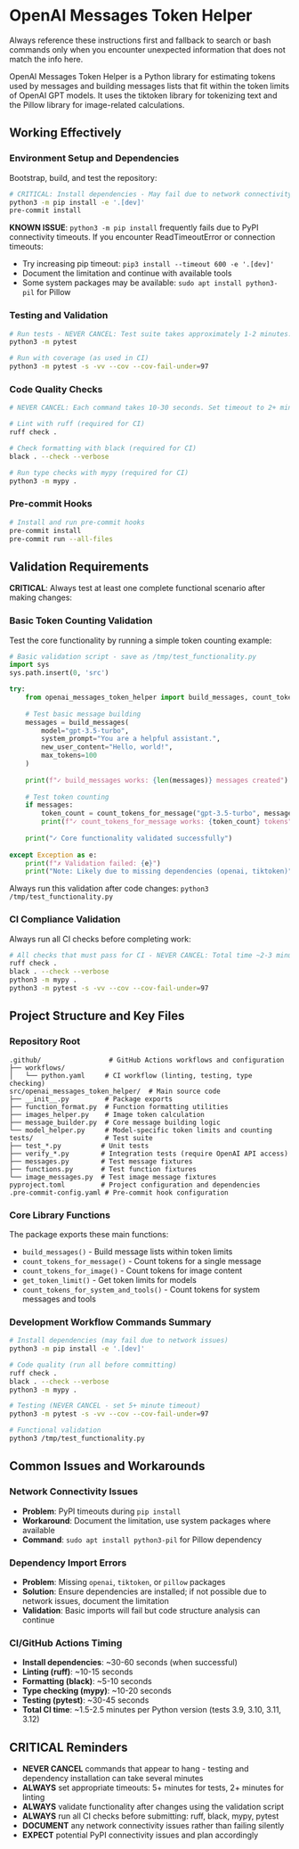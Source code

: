 # OpenAI Messages Token Helper

Always reference these instructions first and fallback to search or bash commands only when you encounter unexpected information that does not match the info here.

OpenAI Messages Token Helper is a Python library for estimating tokens used by messages and building messages lists that fit within the token limits of OpenAI GPT models. It uses the tiktoken library for tokenizing text and the Pillow library for image-related calculations.

## Working Effectively

### Environment Setup and Dependencies

Bootstrap, build, and test the repository:

```bash
# CRITICAL: Install dependencies - May fail due to network connectivity issues
python3 -m pip install -e '.[dev]'
pre-commit install
```

**KNOWN ISSUE**: `python3 -m pip install` frequently fails due to PyPI connectivity timeouts. If you encounter ReadTimeoutError or connection timeouts:
- Try increasing pip timeout: `pip3 install --timeout 600 -e '.[dev]'`
- Document the limitation and continue with available tools
- Some system packages may be available: `sudo apt install python3-pil` for Pillow

### Testing and Validation

```bash
# Run tests - NEVER CANCEL: Test suite takes approximately 1-2 minutes. Set timeout to 5+ minutes.
python3 -m pytest

# Run with coverage (as used in CI)
python3 -m pytest -s -vv --cov --cov-fail-under=97
```

### Code Quality Checks

```bash
# NEVER CANCEL: Each command takes 10-30 seconds. Set timeout to 2+ minutes for safety.

# Lint with ruff (required for CI)
ruff check .

# Check formatting with black (required for CI)
black . --check --verbose

# Run type checks with mypy (required for CI)
python3 -m mypy .
```

### Pre-commit Hooks

```bash
# Install and run pre-commit hooks
pre-commit install
pre-commit run --all-files
```

## Validation Requirements

**CRITICAL**: Always test at least one complete functional scenario after making changes:

### Basic Token Counting Validation
Test the core functionality by running a simple token counting example:

```python
# Basic validation script - save as /tmp/test_functionality.py
import sys
sys.path.insert(0, 'src')

try:
    from openai_messages_token_helper import build_messages, count_tokens_for_message
    
    # Test basic message building
    messages = build_messages(
        model="gpt-3.5-turbo",
        system_prompt="You are a helpful assistant.",
        new_user_content="Hello, world!",
        max_tokens=100
    )
    
    print(f"✓ build_messages works: {len(messages)} messages created")
    
    # Test token counting  
    if messages:
        token_count = count_tokens_for_message("gpt-3.5-turbo", messages[0])
        print(f"✓ count_tokens_for_message works: {token_count} tokens")
    
    print("✓ Core functionality validated successfully")
    
except Exception as e:
    print(f"✗ Validation failed: {e}")
    print("Note: Likely due to missing dependencies (openai, tiktoken)")
```

Always run this validation after code changes: `python3 /tmp/test_functionality.py`

### CI Compliance Validation
Always run all CI checks before completing work:

```bash
# All checks that must pass for CI - NEVER CANCEL: Total time ~2-3 minutes
ruff check .
black . --check --verbose  
python3 -m mypy .
python3 -m pytest -s -vv --cov --cov-fail-under=97
```

## Project Structure and Key Files

### Repository Root
```
.github/                 # GitHub Actions workflows and configuration
├── workflows/
│   └── python.yaml     # CI workflow (linting, testing, type checking)
src/openai_messages_token_helper/  # Main source code
├── __init__.py         # Package exports
├── function_format.py  # Function formatting utilities  
├── images_helper.py    # Image token calculation
├── message_builder.py  # Core message building logic
└── model_helper.py     # Model-specific token limits and counting
tests/                  # Test suite
├── test_*.py          # Unit tests
├── verify_*.py        # Integration tests (require OpenAI API access)
├── messages.py        # Test message fixtures
├── functions.py       # Test function fixtures
└── image_messages.py  # Test image message fixtures
pyproject.toml         # Project configuration and dependencies
.pre-commit-config.yaml # Pre-commit hook configuration
```

### Core Library Functions
The package exports these main functions:
- `build_messages()` - Build message lists within token limits
- `count_tokens_for_message()` - Count tokens for a single message
- `count_tokens_for_image()` - Count tokens for image content
- `get_token_limit()` - Get token limits for models
- `count_tokens_for_system_and_tools()` - Count tokens for system messages and tools

### Development Workflow Commands Summary
```bash
# Install dependencies (may fail due to network issues)
python3 -m pip install -e '.[dev]'

# Code quality (run all before committing)
ruff check .
black . --check --verbose
python3 -m mypy .

# Testing (NEVER CANCEL - set 5+ minute timeout)
python3 -m pytest -s -vv --cov --cov-fail-under=97

# Functional validation
python3 /tmp/test_functionality.py
```

## Common Issues and Workarounds

### Network Connectivity Issues
- **Problem**: PyPI timeouts during `pip install`
- **Workaround**: Document the limitation, use system packages where available
- **Command**: `sudo apt install python3-pil` for Pillow dependency

### Dependency Import Errors
- **Problem**: Missing `openai`, `tiktoken`, or `pillow` packages
- **Solution**: Ensure dependencies are installed; if not possible due to network issues, document the limitation
- **Validation**: Basic imports will fail but code structure analysis can continue

### CI/GitHub Actions Timing
- **Install dependencies**: ~30-60 seconds (when successful)
- **Linting (ruff)**: ~10-15 seconds
- **Formatting (black)**: ~5-10 seconds  
- **Type checking (mypy)**: ~10-20 seconds
- **Testing (pytest)**: ~30-45 seconds
- **Total CI time**: ~1.5-2.5 minutes per Python version (tests 3.9, 3.10, 3.11, 3.12)

## CRITICAL Reminders

- **NEVER CANCEL** commands that appear to hang - testing and dependency installation can take several minutes
- **ALWAYS** set appropriate timeouts: 5+ minutes for tests, 2+ minutes for linting
- **ALWAYS** validate functionality after changes using the validation script
- **ALWAYS** run all CI checks before submitting: ruff, black, mypy, pytest
- **DOCUMENT** any network connectivity issues rather than failing silently
- **EXPECT** potential PyPI connectivity issues and plan accordingly